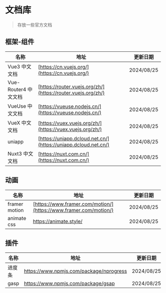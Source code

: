 # 文档库

> 存放一些官方文档

## 框架-组件

| 名称                 | 地址                                                         | 更新日期   |
| -------------------- | ------------------------------------------------------------ | ---------- |
| Vue3 中文文档        | [https://cn.vuejs.org/](https://cn.vuejs.org/)               | 2024/08/25 |
| Vue-Router4 中文文档 | [https://router.vuejs.org/zh/](https://router.vuejs.org/zh/) | 2024/08/25 |
| VueUse 中文文档      | [https://vueuse.nodejs.cn/](https://vueuse.nodejs.cn/)       | 2024/08/25 |
| VueX 中文文档        | [https://vuex.vuejs.org/zh/](https://vuex.vuejs.org/zh/)     | 2024/08/25 |
| uniapp               | [https://uniapp.dcloud.net.cn/](https://uniapp.dcloud.net.cn/) | 2024/08/25 |
| Nuxt3 中文文档       | [https://nuxt.com.cn/](https://nuxt.com.cn/)                 | 2024/08/25 |



## 动画

| 名称          | 地址                                                         | 更新日期   |
| ------------- | ------------------------------------------------------------ | ---------- |
| framer motion | [https://www.framer.com/motion/](https://www.framer.com/motion/) | 2024/08/25 |
| animate css   | https://animate.style/                                       | 2024/08/25 |



## 插件

| 名称   | 地址                                    | 更新日期   |
| ------ | --------------------------------------- | ---------- |
| 进度条 | https://www.npmjs.com/package/nprogress | 2024/08/25 |
| gasp   | https://www.npmjs.com/package/gsap      | 2024/08/25 |


